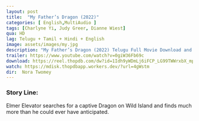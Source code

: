 ```yaml
---
layout: post
title:  "My Father’s Dragon (2022)"
categories: [ English,MultiAudio ]
tags: [Charlyne Yi, Judy Greer, Dianne Wiest]
qua: HD
lag: Telugu + Tamil + Hindi + English
image: assets/images/my.jpg
description: "My Father’s Dragon (2022) Telugu Full Movie Download and watch online 720p low file size 500 mb."
trailer: https://www.youtube.com/watch?v=0giW36Fb69c
download: https://reel.thopdb.com/dw?id=1Idh9yWDmLj6iFCP_LG99TWWrxbX_mpSy
watch: https://mdisk.thopdbapp.workers.dev/?url=4gWstm
dir:  Nora Twomey
---
```


### Story Line:
Elmer Elevator searches for a captive Dragon on Wild Island and finds much more than he could ever have anticipated.
